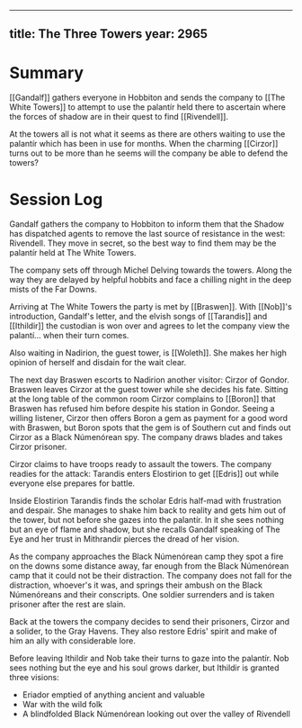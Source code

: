 ___
title: The Three Towers
year: 2965
---

# Summary

[[Gandalf]] gathers everyone in Hobbiton and sends the company to [[The White Towers]] to attempt to use the palantír held there to ascertain where the forces of shadow are in their quest to find [[Rivendell]].

At the towers all is not what it seems as there are others waiting to use the palantír which has been in use for months. When the charming [[Cirzor]] turns out to be more than he seems will the company be able to defend the towers?

# Session Log

Gandalf gathers the company to Hobbiton to inform them that the Shadow has dispatched agents to remove the last source of resistance in the west: Rivendell. They move in secret, so the best way to find them may be the palantír held at The White Towers.

The company sets off through Michel Delving towards the towers. Along the way they are delayed by helpful hobbits and face a chilling night in the deep mists of the Far Downs.

Arriving at The White Towers the party is met by [[Braswen]]. With [[Nob]]'s introduction, Gandalf's letter, and the elvish songs of [[Tarandis]] and [[Ithildir]] the custodian is won over and agrees to let the company view the palantí… when their turn comes.

Also waiting in Nadirion, the guest tower, is [[Woleth]]. She makes her high opinion of herself and disdain for the wait clear.

The next day Braswen escorts to Nadirion another visitor: Cirzor of Gondor. Braswen leaves Cirzor at the guest tower while she decides his fate. Sitting at the long table of the common room Cirzor complains to [[Boron]] that Braswen has refused him before despite his station in Gondor. Seeing a willing listener, Cirzor then offers Boron a gem as payment for a good word with Braswen, but Boron spots that the gem is of Southern cut and finds out Cirzor as a Black Númenórean spy. The company draws blades and takes Cirzor prisoner.

Cirzor claims to have troops ready to assault the towers. The company readies for the attack: Tarandis enters Elostirion to get [[Edris]] out while everyone else prepares for battle.

Inside Elostirion Tarandis finds the scholar Edris half-mad with frustration and despair. She manages to shake him back to reality and gets him out of the tower, but not before she gazes into the palantír. In it she sees nothing but an eye of flame and shadow, but she recalls Gandalf speaking of The Eye and her trust in Mithrandir pierces the dread of her vision.

As the company approaches the Black Númenórean camp they spot a fire on the downs some distance away, far enough from the Black Númenórean camp that it could not be their distraction. The company does not fall for the distraction, whoever's it was, and springs their ambush on the Black Númenóreans and their conscripts. One soldier surrenders and is taken prisoner after the rest are slain.

Back at the towers the company decides to send their prisoners, Cirzor and a solider, to the Gray Havens. They also restore Edris' spirit and make of him an ally with considerable lore.

Before leaving Ithildir and Nob take their turns to gaze into the palantír. Nob sees nothing but the eye and his soul grows darker, but Ithildir is granted three visions:
* Eriador emptied of anything ancient and valuable
* War with the wild folk
* A blindfolded Black Númenórean looking out over the valley of Rivendell
